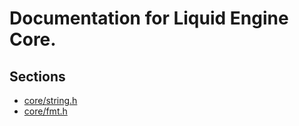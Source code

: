 <!--
 * Description:  Liquid Engine Core
 * Author:       Alicia Amarilla (smushyaa@gmail.com)
 * File Created: September 27, 2023
-->

# Documentation for Liquid Engine Core.

## Sections
- [core/string.h](./string.md)
- [core/fmt.h](./fmt.md)

